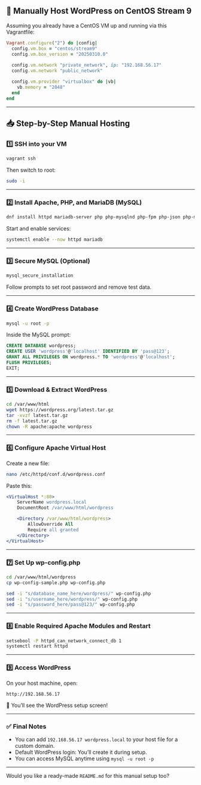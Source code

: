 ## 🚀 Manually Host WordPress on CentOS Stream 9

Assuming you already have a CentOS VM up and running via this Vagrantfile:

```ruby
Vagrant.configure("2") do |config|
  config.vm.box = "centos/stream9"
  config.vm.box_version = "20250310.0"
  
  config.vm.network "private_network", ip: "192.168.56.17"
  config.vm.network "public_network"

  config.vm.provider "virtualbox" do |vb|
    vb.memory = "2048"
  end
end
```

---

## 📥 Step-by-Step Manual Hosting

### 1️⃣ SSH into your VM

```bash
vagrant ssh
```

Then switch to root:

```bash
sudo -i
```

---

### 2️⃣ Install Apache, PHP, and MariaDB (MySQL)

```bash
dnf install httpd mariadb-server php php-mysqlnd php-fpm php-json php-mbstring php-xml php-curl php-gd php-intl php-zip wget tar -y
```

Start and enable services:

```bash
systemctl enable --now httpd mariadb
```

---

### 3️⃣ Secure MySQL (Optional)

```bash
mysql_secure_installation
```

Follow prompts to set root password and remove test data.

---

### 4️⃣ Create WordPress Database

```bash
mysql -u root -p
```

Inside the MySQL prompt:

```sql
CREATE DATABASE wordpress;
CREATE USER 'wordpress'@'localhost' IDENTIFIED BY 'pass@123';
GRANT ALL PRIVILEGES ON wordpress.* TO 'wordpress'@'localhost';
FLUSH PRIVILEGES;
EXIT;
```

---

### 5️⃣ Download & Extract WordPress

```bash
cd /var/www/html
wget https://wordpress.org/latest.tar.gz
tar -xvzf latest.tar.gz
rm -f latest.tar.gz
chown -R apache:apache wordpress
```

---

### 6️⃣ Configure Apache Virtual Host

Create a new file:

```bash
nano /etc/httpd/conf.d/wordpress.conf
```

Paste this:

```apache
<VirtualHost *:80>
    ServerName wordpress.local
    DocumentRoot /var/www/html/wordpress

    <Directory /var/www/html/wordpress>
        AllowOverride All
        Require all granted
    </Directory>
</VirtualHost>
```

---

### 7️⃣ Set Up wp-config.php

```bash
cd /var/www/html/wordpress
cp wp-config-sample.php wp-config.php

sed -i "s/database_name_here/wordpress/" wp-config.php
sed -i "s/username_here/wordpress/" wp-config.php
sed -i "s/password_here/pass@123/" wp-config.php
```

---

### 8️⃣ Enable Required Apache Modules and Restart

```bash
setsebool -P httpd_can_network_connect_db 1
systemctl restart httpd
```

---

### 9️⃣ Access WordPress

On your host machine, open:

```
http://192.168.56.17
```

🎉 You’ll see the WordPress setup screen!

---

### ✅ Final Notes

- You can add `192.168.56.17 wordpress.local` to your host file for a custom domain.
- Default WordPress login: You’ll create it during setup.
- You can access MySQL anytime using `mysql -u root -p`

---

Would you like a ready-made `README.md` for this manual setup too?